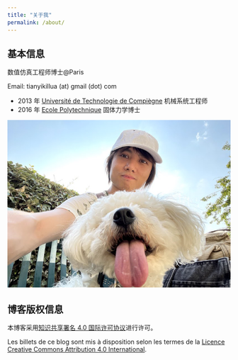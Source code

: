 ```yaml
---
title: "关于我"
permalink: /about/
---
```


## 基本信息

数值仿真工程师博士@Paris

Email: tianyikillua (at) gmail (dot) com

- 2013 年 [Université de Technologie de Compiègne](https://www.utc.fr/) 机械系统工程师
- 2016 年 [Ecole Polytechnique](https://www.polytechnique.edu/) 固体力学博士

<img src="/assets/images/pages/Plume.jpg" width="600px" />

## 博客版权信息

本博客采用[知识共享署名 4.0 国际许可协议](http://creativecommons.org/licenses/by/4.0/)进行许可。

Les billets de ce blog sont mis à disposition selon les termes de la [Licence Creative Commons Attribution 4.0 International](https://creativecommons.org/licenses/by/4.0/).
